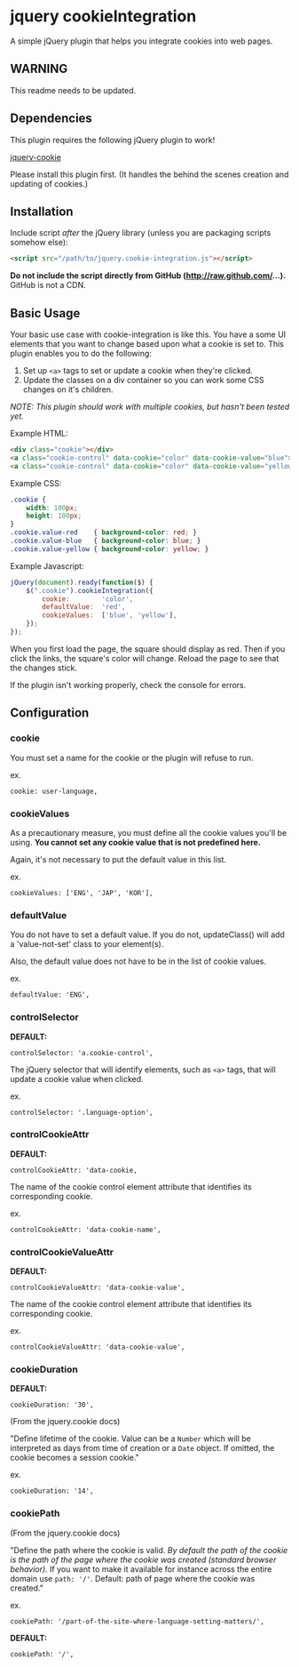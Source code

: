 # jquery cookieIntegration

A simple jQuery plugin that helps you integrate cookies into web pages.

## WARNING

This readme needs to be updated.

## Dependencies

This plugin requires the following jQuery plugin to work!

[jquery-cookie](https://github.com/carhartl/jquery-cookie/blob/master/README.md)

Please install this plugin first. (It handles the behind the scenes creation and updating of cookies.)

## Installation

Include script *after* the jQuery library (unless you are packaging scripts somehow else):

```html
<script src="/path/to/jquery.cookie-integration.js"></script>
```

**Do not include the script directly from GitHub (http://raw.github.com/...).**  GitHub is not a CDN.

## Basic Usage

Your basic use case with cookie-integration is like this. You have a some UI elements that you want to change based upon what a cookie is set to. This plugin enables you to do the following:
1. Set up `<a>` tags to set or update a cookie when they're clicked.
2. Update the classes on a div container so you can work some CSS changes on it's children.

*NOTE: This plugin should work with multiple cookies, but hasn't been tested yet.*

Example HTML:

```HTML
<div class="cookie"></div>
<a class="cookie-control" data-cookie="color" data-cookie-value="blue">blue</a>
<a class="cookie-control" data-cookie="color" data-cookie-value="yellow">yellow</a>
```

Example CSS:

```CSS
.cookie {
	width: 100px;
	height: 100px;
}
.cookie.value-red    { background-color: red; }
.cookie.value-blue   { background-color: blue; }
.cookie.value-yellow { background-color: yellow; }
```

Example Javascript:

```javascript
jQuery(document).ready(function($) {
	$(".cookie").cookieIntegration({
		cookie:        'color',
		defaultValue:  'red',
		cookieValues:  ['blue', 'yellow'],
	});
});
```

When you first load the page, the square should display as red. Then if you click the links, the square's color will change. Reload the page to see that the changes stick.

If the plugin isn't working properly, check the console for errors.

## Configuration

### cookie

You must set a name for the cookie or the plugin will refuse to run.

ex.
```
cookie: user-language,
```

### cookieValues

As a precautionary measure, you must define all the cookie values you'll be using. **You cannot set any cookie value that is not predefined here.**

Again, it's not necessary to put the default value in this list.

ex.
```
cookieValues: ['ENG', 'JAP', 'KOR'],
```

### defaultValue

You do not have to set a default value. If you do not, updateClass() will add a 'value-not-set' class to your element(s).

Also, the default value does not have to be in the list of cookie values.

ex.
```
defaultValue: 'ENG',
```

### controlSelector

**DEFAULT:**
```
controlSelector: 'a.cookie-control',
```

The jQuery selector that will identify elements, such as `<a>` tags, that will update a cookie value when clicked.

ex.
```
controlSelector: '.language-option',
```

### controlCookieAttr

**DEFAULT:**
```
controlCookieAttr: 'data-cookie,
```

The name of the cookie control element attribute that identifies its corresponding cookie.

ex.
```
controlCookieAttr: 'data-cookie-name',
```

### controlCookieValueAttr

**DEFAULT:**
```
controlCookieValueAttr: 'data-cookie-value',
```

The name of the cookie control element attribute that identifies its corresponding cookie.

ex.
```
controlCookieValueAttr: 'data-cookie-value',
```

### cookieDuration

**DEFAULT:**
```
cookieDuration: '30',
```

(From the jquery.cookie docs)

"Define lifetime of the cookie. Value can be a `Number` which will be interpreted as days from time of creation or a `Date` object. If omitted, the cookie becomes a session cookie."

ex.
```
cookieDuration: '14',
```

### cookiePath

(From the jquery.cookie docs)

"Define the path where the cookie is valid. *By default the path of the cookie is the path of the page where the cookie was created (standard browser behavior).* If you want to make it available for instance across the entire domain use `path: '/'`. Default: path of page where the cookie was created."

ex.
```
cookiePath: '/part-of-the-site-where-language-setting-matters/',
```

**DEFAULT:**
```
cookiePath: '/',
```